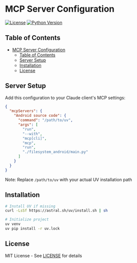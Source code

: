 # MCP Server Configuration
[![License](https://img.shields.io/badge/License-MIT-blue.svg)](https://opensource.org/licenses/MIT)
[![Python Version](https://img.shields.io/badge/Python-3.10%2B-blue)](https://python.org)

## Table of Contents
- [MCP Server Configuration](#mcp-server-configuration)
  - [Table of Contents](#table-of-contents)
  - [Server Setup](#server-setup)
  - [Installation](#installation)
  - [License](#license)

## Server Setup
Add this configuration to your Claude client's MCP settings:
```json
{
  "mcpServers": {
    "Android source code": {
      "command": "/path/to/uv", 
      "args": [
        "run",
        "--with",
        "mcp[cli]",
        "mcp",
        "run",
        "./filesystem_android/main.py"
      ]
    }
  }
}
```
Note: Replace `/path/to/uv` with your actual UV installation path

## Installation
```bash
# Install UV if missing
curl -LsSf https://astral.sh/uv/install.sh | sh

# Initialize project
uv venv
uv pip install -r uv.lock
```

## License
MIT License - See [LICENSE](LICENSE) for details